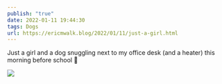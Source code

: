 ```yaml
---
publish: "true"
date: 2022-01-11 19:44:30
tags: Dogs
url: https://ericmwalk.blog/2022/01/11/just-a-girl.html
---
```


Just a girl and a dog snuggling next to my office desk (and a heater) this morning before school 🥰


![](https://ericmwalk.blog/uploads/2022/3e92d842f2.jpg)